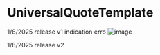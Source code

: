 # UniversalQuoteTemplate

1/8/2025 release v1 
indication erro 
![image](https://github.com/user-attachments/assets/9d9c5a87-d656-4b64-a574-00fccc19d6c0)

1/8/2025 release v2 